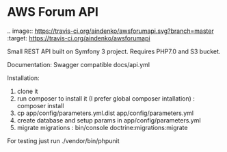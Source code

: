 
AWS Forum API
========================
.. image:: https://travis-ci.org/aindenko/awsforumapi.svg?branch=master
    :target: https://travis-ci.org/aindenko/awsforumapi


Small REST API built on Symfony 3 project.
Requires PHP7.0 and S3 bucket.

Documentation: Swagger compatible docs/api.yml

Installation:

1. clone it
2. run composer to install it (I prefer global composer intallation) : composer install
3. cp app/config/parameters.yml.dist app/config/parameters.yml
3. create database and setup params in app/config/parameters.yml
3. migrate migrations : bin/console doctrine:migrations:migrate 
    
For testing just run ./vendor/bin/phpunit
